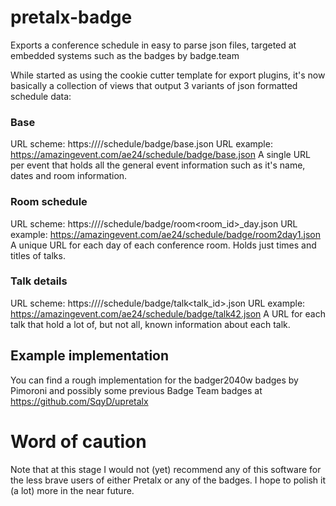 # pretalx-badge
Exports a conference schedule in easy to parse json files, targeted at embedded systems such as the badges by badge.team

While started as using the cookie cutter template for export plugins, it's now basically a collection of views that output 3 variants of json formatted schedule data:

### Base
URL scheme: https://<hostname>/<event-slug>/schedule/badge/base.json
URL example: https://amazingevent.com/ae24/schedule/badge/base.json
A single URL per event that holds all the general event information such as it's name, dates and room information.

### Room schedule
URL scheme: https://<hostname>/<event-slug>/schedule/badge/room<room_id>_day<day>.json
URL example: https://amazingevent.com/ae24/schedule/badge/room2day1.json
A unique URL for each day of each conference room. Holds just times and titles of talks.

### Talk details
URL scheme: https://<hostname>/<event-slug>/schedule/badge/talk<talk_id>.json
URL example: https://amazingevent.com/ae24/schedule/badge/talk42.json
A URL for each talk that hold a lot of, but not all, known information about each talk.

## Example implementation
You can find a rough implementation for the badger2040w badges by Pimoroni and possibly some previous Badge Team badges at https://github.com/SqyD/upretalx

# Word of caution
Note that at this stage I would not (yet) recommend any of this software for the less brave users of either Pretalx or any of the badges. I hope to polish it (a lot) more in the near future. 
